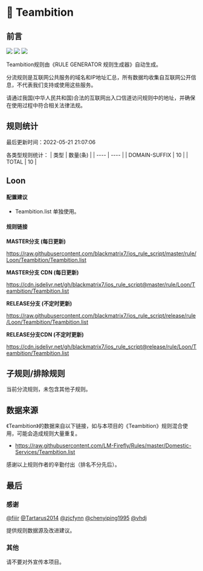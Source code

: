 # 🧸 Teambition

## 前言

![](https://shields.io/badge/-移除重复规则-ff69b4) ![](https://shields.io/badge/-DOMAIN与DOMAIN--SUFFIX合并-green) ![](https://shields.io/badge/-IP--CIDR(6)合并-blueviolet) 

Teambition规则由《RULE GENERATOR 规则生成器》自动生成。

分流规则是互联网公共服务的域名和IP地址汇总，所有数据均收集自互联网公开信息，不代表我们支持或使用这些服务。

请通过我国(中华人民共和国)合法的互联网出入口信道访问规则中的地址，并确保在使用过程中符合相关法律法规。

## 规则统计

最后更新时间：2022-05-21 21:07:06

各类型规则统计：
| 类型 | 数量(条)  | 
| ---- | ----  |
| DOMAIN-SUFFIX | 10  | 
| TOTAL | 10  | 


## Loon 

#### 配置建议
- Teambition.list 单独使用。

#### 规则链接
**MASTER分支 (每日更新)**

https://raw.githubusercontent.com/blackmatrix7/ios_rule_script/master/rule/Loon/Teambition/Teambition.list

**MASTER分支 CDN (每日更新)**

https://cdn.jsdelivr.net/gh/blackmatrix7/ios_rule_script@master/rule/Loon/Teambition/Teambition.list

**RELEASE分支 (不定时更新)**

https://raw.githubusercontent.com/blackmatrix7/ios_rule_script/release/rule/Loon/Teambition/Teambition.list

**RELEASE分支CDN (不定时更新)**

https://cdn.jsdelivr.net/gh/blackmatrix7/ios_rule_script@release/rule/Loon/Teambition/Teambition.list

## 子规则/排除规则


当前分流规则，未包含其他子规则。

## 数据来源

《Teambition》的数据来自以下链接，如与本项目的《Teambition》规则混合使用，可能会造成规则大量重复。

- https://raw.githubusercontent.com/LM-Firefly/Rules/master/Domestic-Services/Teambition.list


感谢以上规则作者的辛勤付出（排名不分先后）。

## 最后

### 感谢

[@fiiir](https://github.com/fiiir) [@Tartarus2014](https://github.com/Tartarus2014) [@zjcfynn](https://github.com/zjcfynn) [@chenyiping1995](https://github.com/chenyiping1995) [@vhdj](https://github.com/vhdj)

提供规则数据源及改进建议。

### 其他

请不要对外宣传本项目。